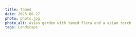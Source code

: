 ```yaml
---
title: Tamed
date: 2025-06-27
photo: photo.jpg
photo_alt: Asian garden with tamed flora and a asian torch
tags: Landscape
---
```

